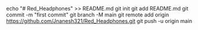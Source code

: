 echo "# Red_Headphones" >> README.md
git init
git add README.md
git commit -m "first commit"
git branch -M main
git remote add origin https://github.com/Jnanesh321/Red_Headphones.git
git push -u origin main
